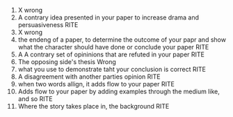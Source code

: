 1. X	wrong
1. A contrary idea presented in your paper to increase drama and persuasiveness RITE 
1. X	wrong 
1. the endeng of a paper, to determine the outcome of your papr and show what the character should have done or conclude your paper 	RITE
1. A A contrary set of opininions that are refuted in your paper	RITE
1. The opposing side's thesis	Wrong
1. what  you use to demonstrate taht your conclusion is correct	RITE
1. A disagreement with another parties opinion	RITE
1. when two words allign, it adds flow to your paper	RITE
1. Adds flow to your paper by adding examples through the medium like, and so	RITE
1. Where the story takes place in, the background	RITE
